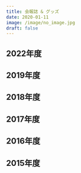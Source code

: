 ```yaml
---
title: 会報誌 & グッズ
date: 2020-01-11
image: /image/no_image.jpg
draft: false
---
```


## 2022年度

## 2019年度

## 2018年度

## 2017年度

## 2016年度

## 2015年度